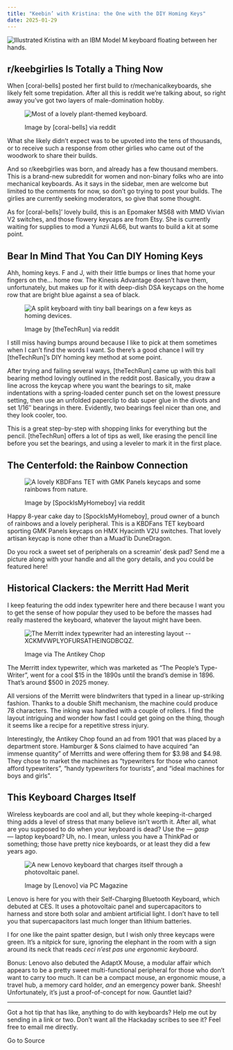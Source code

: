 ```yaml
---
title: "Keebin’ with Kristina: the One with the DIY Homing Keys"
date: 2025-01-29
---
```


![Illustrated Kristina with an IBM Model M keyboard floating between her hands.](https://hackaday.com/wp-content/uploads/2021/07/Keebin.jpg?w=800)

## r/keebgirlies Is Totally a Thing Now

When \[coral-bells\] posted her first build to r/mechanicalkeyboards, she likely felt some trepidation. After all this is reddit we’re talking about, so right away you’ve got two layers of male-domination hobby.

<figure>

![Most of a lovely plant-themed keyboard.](https://hackaday.com/wp-content/uploads/2025/01/keebgirlies-intro-post.webp?w=400)

<figcaption>

Image by \[coral-bells\] via reddit

</figcaption>

</figure>

What she likely didn’t expect was to be upvoted into the tens of thousands, or to receive such a response from other girlies who came out of the woodwork to share their builds.

And so r/keebgirlies was born, and already has a few thousand members. This is a brand-new subreddit for women and non-binary folks who are into mechanical keyboards. As it says in the sidebar, men are welcome but limited to the comments for now, so don’t go trying to post your builds. The girlies are currently seeking moderators, so give that some thought.

As for \[coral-bells\]’ lovely build, this is an Epomaker MS68 with MMD Vivian V2 switches, and those flowery keycaps are from Etsy. She is currently waiting for supplies to mod a Yunzii AL66, but wants to build a kit at some point.

## Bear In Mind That You Can DIY Homing Keys

Ahh, homing keys. F and J, with their little bumps or lines that home your fingers on the… home row. The Kinesis Advantage doesn’t have them, unfortunately, but makes up for it with deep-dish DSA keycaps on the home row that are bright blue against a sea of black.

<figure>

![A split keyboard with tiny ball bearings on a few keys as homing devices.](https://hackaday.com/wp-content/uploads/2025/01/homing-keys.png?w=400)

<figcaption>

Image by \[theTechRun\] via reddit

</figcaption>

</figure>

I still miss having bumps around because I like to pick at them sometimes when I can’t find the words I want. So there’s a good chance I will try \[theTechRun\]’s DIY homing key method at some point.

After trying and failing several ways, \[theTechRun\] came up with this ball bearing method lovingly outlined in the reddit post. Basically, you draw a line across the keycap where you want the bearings to sit, make indentations with a spring-loaded center punch set on the lowest pressure setting, then use an unfolded paperclip to dab super glue in the divots and set 1/16″ bearings in there. Evidently, two bearings feel nicer than one, and they look cooler, too.

This is a great step-by-step with shopping links for everything but the pencil. \[theTechRun\] offers a lot of tips as well, like erasing the pencil line before you set the bearings, and using a leveler to mark it in the first place.

## The Centerfold: the Rainbow Connection

<figure>

![A lovely KBDFans TET with GMK Panels keycaps and some rainbows from nature.](https://hackaday.com/wp-content/uploads/2025/01/centerfold-rainbows.jpeg?w=800)

<figcaption>

Image by \[SpockIsMyHomeboy\] via reddit

</figcaption>

</figure>

Happy 8-year cake day to \[SpockIsMyHomeboy\], proud owner of a bunch of rainbows and a lovely peripheral. This is a KBDFans TET keyboard sporting GMK Panels keycaps on HMX Hyacinth V2U switches. That lovely artisan keycap is none other than a Muad’ib DuneDragon.

Do you rock a sweet set of peripherals on a screamin’ desk pad? Send me a picture along with your handle and all the gory details, and you could be featured here!

## Historical Clackers: the Merritt Had Merit

I keep featuring the odd index typewriter here and there because I want you to get the sense of how popular they used to be before the masses had really mastered the keyboard, whatever the layout might have been.

<figure>

![The Merritt index typewriter had an interesting layout -- XCKMVWPLYOFURSATHEINGDBCQZ.](https://hackaday.com/wp-content/uploads/2025/01/Merritt-typewriter-cropped.jpg?w=400)

<figcaption>

Image via The Antikey Chop

</figcaption>

</figure>

The Merritt index typewriter, which was marketed as “The People’s Type-Writer”, went for a cool $15 in the 1890s until the brand’s demise in 1896. That’s around $500 in 2025 money.

All versions of the Merritt were blindwriters that typed in a linear up-striking fashion. Thanks to a double Shift mechanism, the machine could produce 78 characters. The inking was handled with a couple of rollers. I find the layout intriguing and wonder how fast I could get going on the thing, though it seems like a recipe for a repetitive stress injury.

Interestingly, the Antikey Chop found an ad from 1901 that was placed by a department store. Hamburger & Sons claimed to have acquired “an immense quantity” of Merritts and were offering them for $3.98 and $4.98. They chose to market the machines as “typewriters for those who cannot afford typewriters”, “handy typewriters for tourists”, and “ideal machines for boys and girls”.

## This Keyboard Charges Itself

Wireless keyboards are cool and all, but they whole keeping-it-charged thing adds a level of stress that many believe isn’t worth it. After all, what are you supposed to do when your keyboard is dead? Use the — _gasp —_ laptop keyboard? Uh, no. I mean, unless you have a ThinkPad or something; those have pretty nice keyboards, or at least they did a few years ago.

<figure>

![A new Lenovo keyboard that charges itself through a photovoltaic panel.](https://hackaday.com/wp-content/uploads/2025/01/self-charging-lenovo.jpg?w=400)

<figcaption>

Image by \[Lenovo\] via PC Magazine

</figcaption>

</figure>

Lenovo is here for you with their Self-Charging Bluetooth Keyboard, which debuted at CES. It uses a photovoltaic panel and supercapacitors to harness and store both solar and ambient artificial light. I don’t have to tell you that supercapacitors last much longer than lithium batteries.

I for one like the paint spatter design, but I wish only three keycaps were green. It’s a nitpick for sure, ignoring the elephant in the room with a sign around its neck that reads _ceci n’est pas une ergonomic keyboard_.

Bonus: Lenovo also debuted the AdaptX Mouse, a modular affair which appears to be a pretty sweet multi-functional peripheral for those who don’t want to carry too much. It can be a compact mouse, an ergonomic mouse, a travel hub, a memory card holder, _and_ an emergency power bank. Sheesh! Unfortunately, it’s just a proof-of-concept for now. Gauntlet laid?

* * *

Got a hot tip that has like, anything to do with keyboards? Help me out by sending in a link or two. Don’t want all the Hackaday scribes to see it? Feel free to email me directly.

Go to Source
